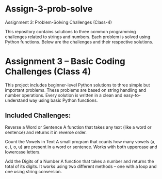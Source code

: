 # Assign-3-prob-solve
Assignment 3: Problem-Solving Challenges (Class-4)

This repository contains solutions to three common programming challenges related to strings and numbers. Each problem is solved using Python functions. Below are the challenges and their respective solutions.


# Assignment 3 – Basic Coding Challenges (Class 4)
This project includes beginner-level Python solutions to three simple but important problems. These problems are based on string handling and number operations. Every solution is written in a clean and easy-to-understand way using basic Python functions.

## Included Challenges:
Reverse a Word or Sentence
A function that takes any text (like a word or sentence) and returns it in reverse order.

Count the Vowels in Text
A small program that counts how many vowels (a, e, i, o, u) are present in a word or sentence. Works with both uppercase and lowercase letters.

Add the Digits of a Number
A function that takes a number and returns the total of its digits. It works using two different methods – one with a loop and one using string conversion.